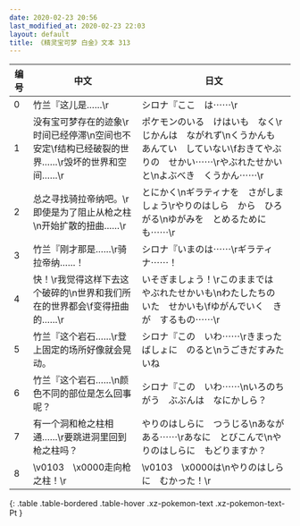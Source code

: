 ```yaml
---
date: 2020-02-23 20:56
last_modified_at: 2020-02-23 22:03
layout: default
title: 《精灵宝可梦 白金》文本 313
---
```

| 编号 | 中文 | 日文 |
| ---- | ---- | ---- |
| 0 | 竹兰『这儿是……\r | シロナ『ここ　は⋯⋯\r |
| 1 | 没有宝可梦存在的迹象\r时间已经停滞\n空间也不安定\f结构已经破裂的世界……\r毁坏的世界和空间……\r | ポケモンのいる　けはいも　なく\rじかんは　ながれず\nくうかんも　あんてい　していない\fおきてやぶりの　せかい⋯⋯\rやぶれたせかい　と\nよぶべき　くうかん⋯⋯\r |
| 2 | 总之寻找骑拉帝纳吧。\r即使是为了阻止从枪之柱\n开始扩散的扭曲……\r | とにかく\nギラティナを　さがしましょう\rやりのはしら　から　ひろがる\nゆがみを　とめるためにも⋯⋯\r |
| 3 | 竹兰『刚才那是……\r骑拉帝纳……！ | シロナ『いまのは⋯⋯\rギラティナ⋯⋯！ |
| 4 | 快！\r我觉得这样下去这个破碎的\n世界和我们所在的世界都会\f变得扭曲的……\r | いそぎましょう！\rこのままでは　やぶれたせかいも\nわたしたちの　いた　せかいも\fゆがんでいく　きが　するもの⋯⋯\r |
| 5 | 竹兰『这个岩石……\r登上固定的场所好像就会晃动。 | シロナ『この　いわ⋯⋯\rきまった　ばしょに　のると\nうごきだすみたいね |
| 6 | 竹兰『这个岩石……\n颜色不同的部位是怎么回事呢？ | シロナ『この　いわ⋯⋯\nいろのちがう　ぶぶんは　なにかしら？ |
| 7 | 有一个洞和枪之柱相通……\r要跳进洞里回到枪之柱吗？ | やりのはしらに　つうじる\nあなが　ある⋯⋯\rあなに　とびこんで\nやりのはしらに　もどりますか？ |
| 8 | \v0103　\x0000走向枪之柱！\r | \v0103　\x0000は\nやりのはしらに　むかった！\r |
{: .table .table-bordered .table-hover .xz-pokemon-text .xz-pokemon-text-Pt }